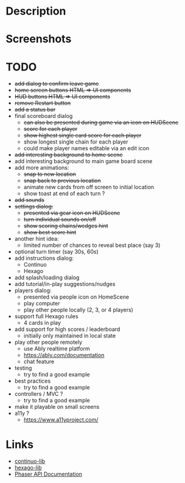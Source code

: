 # Description

# Screenshots

# TODO

* ~~add dialog to confirm leave game~~
* ~~home screen buttons HTML => UI components~~
* ~~HUD buttons HTML => UI components~~
* ~~remove Restart button~~
* ~~add a status bar~~
* final scoreboard dialog
  * ~~can also be presented during game via an icon on HUDScene~~
  * ~~score for each player~~
  * ~~show highest single card score for each player~~
  * show longest single chain for each player
  * could make player names editable via an edit icon
* ~~add interesting background to home scene~~
* add interesting background to main game board scene
* add more animations:
  * ~~snap to new location~~
  * ~~snap back to previous location~~
  * animate new cards from off screen to initial location
  * show toast at end of each turn ?
* ~~add sounds~~
* ~~settings dialog:~~
  * ~~presented via gear icon on HUDScene~~
  * ~~turn individual sounds on/off~~
  * ~~show scoring chains/wedges hint~~
  * ~~show best score hint~~
* another hint idea:
  * limited number of chances to reveal best place (say 3)
* optional turn timer (say 30s, 60s)
* add instructions dialog:
  * Continuo
  * Hexago
* add splash/loading dialog
* add tutorial/in-play suggestions/nudges
* players dialog:
  * presented via people icon on HomeScene
  * play computer
  * play other people locally (2, 3, or 4 players)
* support full Hexago rules
  * 4 cards in play
* add support for high scores / leaderboard
  * initially only maintained in local state
* play other people remotely
  * use Ably realtime platform
  * https://ably.com/documentation
  * chat feature
* testing
  * try to find a good example
* best practices
  * try to find a good example
* controllers / MVC ?
  * try to find a good example
* make it playable on small screens
* a11y ?
  * https://www.a11yproject.com/

# Links

* [continuo-lib](https://github.com/taylorjg/continuo-lib)
* [hexago-lib](https://github.com/taylorjg/hexago-lib)
* [Phaser API Documentation](https://newdocs.phaser.io/docs)
